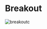 # Breakout

![breakoutc](https://github.com/user-attachments/assets/5236b27f-a4a7-4e0d-8f9c-0e7f8c21d094)
